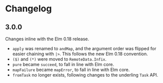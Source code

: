 # Changelog

## 3.0.0

Changes inline with the Elm 0.18 release.

* `apply` was renamed to `andMap`, and the argument order was flipped for easier chaining with `|>`. This follows the new Elm 0.18 convention.
* `($)` and `(*)` were moved to `RemoteData.Infix`.
* `pure` became `succeed`, to fall in line with Elm core.
* `mapFailure` became `mapError`, to fall in line with Elm core.
* `fromTask` no longer exists, following changes to the underling `Task` API.
